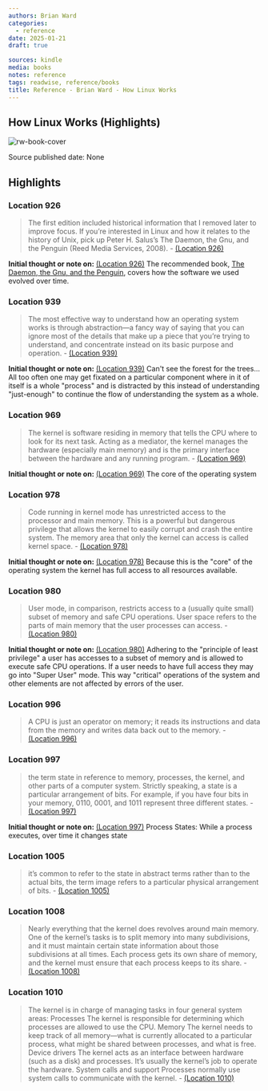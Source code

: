 ```yaml
---
authors: Brian Ward
categories:
  - reference
date: 2025-01-21
draft: true

sources: kindle
media: books
notes: reference
tags: readwise, reference/books
title: Reference - Brian Ward - How Linux Works
---
```

## How Linux Works (Highlights)

![rw-book-cover](https://m.media-amazon.com/images/I/81K+2pqDU-L._SY160.jpg)

Source published date: None

## Highlights
### Location 926

> The first edition included historical information that I removed later to improve focus. If you’re interested in Linux and how it relates to the history of Unix, pick up Peter H. Salus’s The Daemon, the Gnu, and the Penguin (Reed Media Services, 2008).
> \- [(Location 926)](https://readwise.io/to_kindle?action=open&asin=B07X7S1JMB&location=926)

**Initial thought or note on:** [(Location 926)](https://readwise.io/to_kindle?action=open&asin=B07X7S1JMB&location=926)
The recommended book, [The Daemon, the Gnu, and the Penguin](https://www.amazon.com/Daemon-Gnu-Penguin-Peter-Salus-ebook/dp/B004ZH3OZW/ref=tmm_kin_swatch_0?_encoding=UTF8&qid=&sr=), covers how the software we used evolved over time.

### Location 939

> The most effective way to understand how an operating system works is through abstraction—a fancy way of saying that you can ignore most of the details that make up a piece that you’re trying to understand, and concentrate instead on its basic purpose and operation.
> \- [(Location 939)](https://readwise.io/to_kindle?action=open&asin=B07X7S1JMB&location=939)

**Initial thought or note on:** [(Location 939)](https://readwise.io/to_kindle?action=open&asin=B07X7S1JMB&location=939)
Can't see the forest for the trees... All too often one may get fixated on a particular component where in it of itself is a whole "process" and is distracted by this instead of understanding "just-enough" to continue the flow of understanding the system as a whole.

### Location 969

> The kernel is software residing in memory that tells the CPU where to look for its next task. Acting as a mediator, the kernel manages the hardware (especially main memory) and is the primary interface between the hardware and any running program.
> \- [(Location 969)](https://readwise.io/to_kindle?action=open&asin=B07X7S1JMB&location=969)

**Initial thought or note on:** [(Location 969)](https://readwise.io/to_kindle?action=open&asin=B07X7S1JMB&location=969)
The core of the operating system

### Location 978

> Code running in kernel mode has unrestricted access to the processor and main memory. This is a powerful but dangerous privilege that allows the kernel to easily corrupt and crash the entire system. The memory area that only the kernel can access is called kernel space.
> \- [(Location 978)](https://readwise.io/to_kindle?action=open&asin=B07X7S1JMB&location=978)

**Initial thought or note on:** [(Location 978)](https://readwise.io/to_kindle?action=open&asin=B07X7S1JMB&location=978)
Because this is the "core" of the operating system the kernel has full access to all resources available.

### Location 980

> User mode, in comparison, restricts access to a (usually quite small) subset of memory and safe CPU operations. User space refers to the parts of main memory that the user processes can access.
> \- [(Location 980)](https://readwise.io/to_kindle?action=open&asin=B07X7S1JMB&location=980)

**Initial thought or note on:** [(Location 980)](https://readwise.io/to_kindle?action=open&asin=B07X7S1JMB&location=980)
Adhering to the "principle of least privilege" a user has accesses to a subset of memory and is allowed to execute safe CPU operations. If a user needs to have full access they may go into "Super User" mode. This way "critical" operations of the system and other elements are not affected by errors of the user.

### Location 996

> A CPU is just an operator on memory; it reads its instructions and data from the memory and writes data back out to the memory.
> \- [(Location 996)](https://readwise.io/to_kindle?action=open&asin=B07X7S1JMB&location=996)

### Location 997

> the term state in reference to memory, processes, the kernel, and other parts of a computer system. Strictly speaking, a state is a particular arrangement of bits. For example, if you have four bits in your memory, 0110, 0001, and 1011 represent three different states.
> \- [(Location 997)](https://readwise.io/to_kindle?action=open&asin=B07X7S1JMB&location=997)

**Initial thought or note on:** [(Location 997)](https://readwise.io/to_kindle?action=open&asin=B07X7S1JMB&location=997)
Process States: While a process executes, over time it changes state

### Location 1005

> it’s common to refer to the state in abstract terms rather than to the actual bits, the term image refers to a particular physical arrangement of bits.
> \- [(Location 1005)](https://readwise.io/to_kindle?action=open&asin=B07X7S1JMB&location=1005)

### Location 1008

> Nearly everything that the kernel does revolves around main memory. One of the kernel’s tasks is to split memory into many subdivisions, and it must maintain certain state information about those subdivisions at all times. Each process gets its own share of memory, and the kernel must ensure that each process keeps to its share.
> \- [(Location 1008)](https://readwise.io/to_kindle?action=open&asin=B07X7S1JMB&location=1008)

### Location 1010

> The kernel is in charge of managing tasks in four general system areas: Processes The kernel is responsible for determining which processes are allowed to use the CPU. Memory The kernel needs to keep track of all memory—what is currently allocated to a particular process, what might be shared between processes, and what is free. Device drivers The kernel acts as an interface between hardware (such as a disk) and processes. It’s usually the kernel’s job to operate the hardware. System calls and support Processes normally use system calls to communicate with the kernel.
> \- [(Location 1010)](https://readwise.io/to_kindle?action=open&asin=B07X7S1JMB&location=1010)


